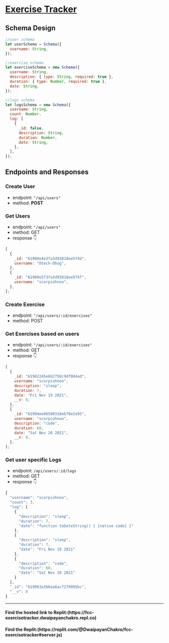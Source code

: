 # [Exercise Tracker](https://www.freecodecamp.org/learn/apis-and-microservices/apis-and-microservices-projects/exercise-tracker)

## Schema Design

```js
//user schema
let userSchema = Schema({
  username: String,
});

//exercise schema
let exerciseSchema = new Schema({
  username: String,
  description: { type: String, required: true },
  duration: { type: Number, required: true },
  date: String,
});

//logs schema
let logsSchema = new Schema({
  username: String,
  count: Number,
  log: [
    {
      _id: false,
      description: String,
      duration: Number,
      date: String,
    },
  ],
});
```

## Endpoints and Responses

### Create User

- endpoint: `"/api/users"`
- method: **POST**

### Get Users

- endpoint: `"/api/users"`
- method: GET
- response 👇

```js
[
  {
    _id: "61980e4e3fa3d93818ee5f4d",
    username: "Dtech-Dbug",
  },
  {
    _id: "61980e573fa3d93818ee5f4f",
    username: "scorpiohnoo",
  },
];
```

### Create Exercise

- endpoint: `"/api/users/:id/exercises"`
- method: POST

### Get Exercises based on users

- endpoint: `"/api/users/:id/exercises"`
- method: GET
- response 👇

```js
[
  {
    _id: "61982245e6b2750c9df084ad",
    username: "scorpiohnoo",
    description: "sleep",
    duration: 7,
    date: "Fri Nov 19 2021",
    __v: 0,
  },
  {
    _id: "61994ee86500318eb70e2a95",
    username: "scorpiohnoo",
    description: "code",
    duration: 60,
    date: "Sat Nov 20 2021",
    __v: 0,
  },
];
```

### Get user specific Logs

- endpoint: `/api/users/:id/logs`
- method: GET
- response 👇

```js
{
  "username": "scorpiohnoo",
  "count": 3,
  "log": [
    {
      "description": "sleep",
      "duration": 7,
      "date": "function toDateString() { [native code] }"
    },
    {
      "description": "sleep",
      "duration": 7,
      "date": "Fri Nov 19 2021"
    },
    {
      "description": "code",
      "duration": 60,
      "date": "Sat Nov 20 2021"
    }
  ],
  "_id": "619963a366ea8ac7270995bc",
  "__v": 0
}
```

---

<h4>Find the hosted link to Replit:(https://fcc-exercisetracker.dwaipayanchakro.repl.co) </h4>

<h4>Find the Replit:(https://replit.com/@DwaipayanChakro/fcc-exercisetracker#server.js)</h4>
